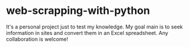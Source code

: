 # web-scrapping-with-python
It's a personal project just to test my knowledge.
My goal main is to seek information in sites and convert them in an Excel spreadsheet. Any collaboration is welcome! 
